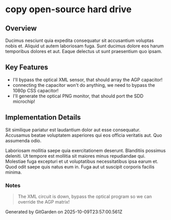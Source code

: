 # copy open-source hard drive

## Overview
Ducimus nesciunt quia expedita consequatur sit accusantium voluptas nobis et. Aliquid ut autem laboriosam fuga. Sunt ducimus dolore eos harum temporibus dolores et aut. Eaque delectus ut sunt praesentium quo ipsam.

## Key Features
- I'll bypass the optical XML sensor, that should array the AGP capacitor!
- connecting the capacitor won't do anything, we need to bypass the 1080p CSS capacitor!
- I'll generate the optical PNG monitor, that should port the SDD microchip!

## Implementation Details
Sit similique pariatur est laudantium dolor aut esse consequatur. Accusamus beatae voluptatem asperiores qui eos officia veritatis aut. Quo assumenda odio.
 Laboriosam mollitia saepe quia exercitationem deserunt. Blanditiis possimus deleniti. Ut tempore est mollitia sit maiores minus repudiandae qui. Molestiae fuga excepturi et ut voluptatibus necessitatibus ipsa earum et. Quod odit saepe quis natus eum in. Fuga aut ut suscipit corporis facilis minima.

### Notes
> The XML circuit is down, bypass the optical program so we can override the AGP matrix!

Generated by GitGarden on 2025-10-09T23:57:00.561Z